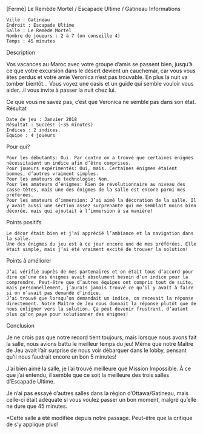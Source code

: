 
[Fermé] Le Remède Mortel / Escapade Ultime / Gatineau
Informations

    Ville : Gatineau
    Endroit : Escapade Ultime
    Salle : Le Remède Mortel
    Nombre de joueurs : 2 à 7 (on conseille 4)
    Temps : 45 minutes

Description

Vos vacances au Maroc avec votre groupe d’amis se passent bien, jusqu’à ce que votre excursion dans le désert devient un cauchemar, car vous vous êtes perdus et votre amie Veronica n’est pas trouvable. En plus la nuit va tomber bientôt… Vous voyez une oasis et un guide qui semble vouloir vous aider…il vous invite à passer la nuit chez lui.


Ce que vous ne savez pas, c’est que Veronica ne semble pas dans son état.
Résultat

    Date de jeu : Janvier 2018
    Résultat : Succès! (~35 minutes)
    Indices : 2 indices.
    Équipe : 4 joueurs

Pour qui?

    Pour les débutants: Oui. Par contre on a trouvé que certaines énigmes nécessitaient un indice afin d’être comprises.
    Pour joueurs expérimentés: Oui, mais. Certaines énigmes étaient bonnes, d’autres vraiment simples.
    Pour les amateurs de technologie: Non.
    Pour les amateurs d’énigmes: Rien de révolutionnaire au niveau des casse-têtes, mais une des énigmes de la salle est encore parmi mes préférées.
    Pour les amateurs d’immersion: J’ai aimé la décoration de la salle. Il y avait aussi une section assez surprenante qui me semblait moins bien décorée, mais qui ajoutait à l’immersion à sa manière!

 Points positifs

    Le décor était bien et j’ai apprécié l’ambiance et la navigation dans la salle.
    Une des énigmes du jeu est à ce jour encore une de mes préférées. Elle était simple, mais j’ai été vraiment excité de trouver la solution!

Points à améliorer

    J’ai vérifié auprès de mes partenaires et on était tous d’accord pour dire qu’une des énigmes avait absolument besoin d’un indice pour la comprendre. Peut-être que d’autres équipes ont compris tout de suite, mais personnellement, j’aurais jamais trouvé ce qu’il y avait à faire si on n’avait pas demandé d’indice.
    J’ai trouvé que lorsqu’on demandait un indice, on recevait la réponse directement. Notre Maître de Jeu nous donnait la réponse plutôt que de nous enligner vers la solution. Ça peut devenir frustrant, d’autant plus qu’on paye pour solutionner des énigmes!

Conclusion

Je ne crois pas que notre record tient toujours, mais lorsque nous avons fait la salle, nous avions battu le meilleur temps du jeu! Même que notre Maître de Jeu avait l’air surprise de nous voir débarquer dans le lobby, pensant qu’il nous faudrait encore un bon 5 minutes!

J’ai bien aimé la salle, je l’ai trouvé meilleure que Mission Impossible. À ce que j’ai entendu, il semble que ce soit la meilleure des trois salles d’Escapade Ultime.

Je n’ai pas essayé d’autres salles dans la région d’Ottawa/Gatineau, mais celle-ci était adéquate si vous voulez passer un bon moment, malgré qu’elle ne dure que 45 minutes.

*Cette salle a été modifiée depuis notre passage. Peut-être que la critique de s’y applique plus!
